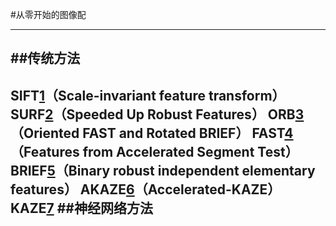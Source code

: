 #从零开始的图像配

---
##传统方法
---
SIFT[1]()（Scale-invariant feature transform）
SURF[2]()（Speeded Up Robust Features）
ORB[3]()（Oriented FAST and Rotated BRIEF）
FAST[4]()（Features from Accelerated Segment Test）
BRIEF[5]()（Binary robust independent elementary features）
AKAZE[6]()（Accelerated-KAZE）
KAZE[7]()
##神经网络方法
---

